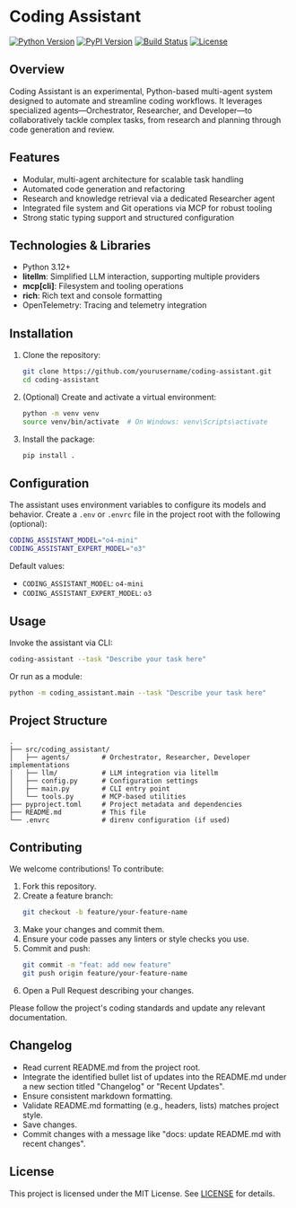 # Coding Assistant

[![Python Version](https://img.shields.io/badge/python-3.12%2B-blue.svg)](https://www.python.org/)
[![PyPI Version](https://img.shields.io/pypi/v/coding-assistant)](https://pypi.org/project/coding-assistant)
[![Build Status](https://img.shields.io/github/actions/workflow/status/yourusername/coding-assistant/ci.yml?branch=main)](https://github.com/yourusername/coding-assistant/actions)
[![License](https://img.shields.io/badge/license-MIT-green.svg)](LICENSE)

## Overview

Coding Assistant is an experimental, Python-based multi-agent system designed to automate and streamline coding workflows. It leverages specialized agents—Orchestrator, Researcher, and Developer—to collaboratively tackle complex tasks, from research and planning through code generation and review.

## Features

- Modular, multi-agent architecture for scalable task handling
- Automated code generation and refactoring
- Research and knowledge retrieval via a dedicated Researcher agent
- Integrated file system and Git operations via MCP for robust tooling
- Strong static typing support and structured configuration

## Technologies & Libraries

- Python 3.12+
- **litellm**: Simplified LLM interaction, supporting multiple providers
- **mcp[cli]**: Filesystem and tooling operations
- **rich**: Rich text and console formatting
- OpenTelemetry: Tracing and telemetry integration

## Installation

1. Clone the repository:
   ```bash
   git clone https://github.com/yourusername/coding-assistant.git
   cd coding-assistant
   ```
2. (Optional) Create and activate a virtual environment:
   ```bash
   python -m venv venv
   source venv/bin/activate  # On Windows: venv\Scripts\activate
   ```
3. Install the package:
   ```bash
   pip install .
   ```

## Configuration

The assistant uses environment variables to configure its models and behavior. Create a `.env` or `.envrc` file in the project root with the following (optional):

```bash
CODING_ASSISTANT_MODEL="o4-mini"
CODING_ASSISTANT_EXPERT_MODEL="o3"
```

Default values:

- `CODING_ASSISTANT_MODEL`: `o4-mini`
- `CODING_ASSISTANT_EXPERT_MODEL`: `o3`

## Usage

Invoke the assistant via CLI:

```bash
coding-assistant --task "Describe your task here"
```

Or run as a module:

```bash
python -m coding_assistant.main --task "Describe your task here"
```

## Project Structure

```
.
├── src/coding_assistant/
│   ├── agents/        # Orchestrator, Researcher, Developer implementations
│   ├── llm/           # LLM integration via litellm
│   ├── config.py      # Configuration settings
│   ├── main.py        # CLI entry point
│   └── tools.py       # MCP-based utilities
├── pyproject.toml     # Project metadata and dependencies
├── README.md          # This file
└── .envrc             # direnv configuration (if used)
```

## Contributing

We welcome contributions! To contribute:

1. Fork this repository.
2. Create a feature branch:
   ```bash
   git checkout -b feature/your-feature-name
   ```
3. Make your changes and commit them.
4. Ensure your code passes any linters or style checks you use.
5. Commit and push:
   ```bash
   git commit -m "feat: add new feature"
   git push origin feature/your-feature-name
   ```
6. Open a Pull Request describing your changes.

Please follow the project's coding standards and update any relevant documentation.

## Changelog

- Read current README.md from the project root.
- Integrate the identified bullet list of updates into the README.md under a new section titled "Changelog" or "Recent Updates".
- Ensure consistent markdown formatting.
- Validate README.md formatting (e.g., headers, lists) matches project style.
- Save changes.
- Commit changes with a message like "docs: update README.md with recent changes".

## License

This project is licensed under the MIT License. See [LICENSE](LICENSE) for details.
